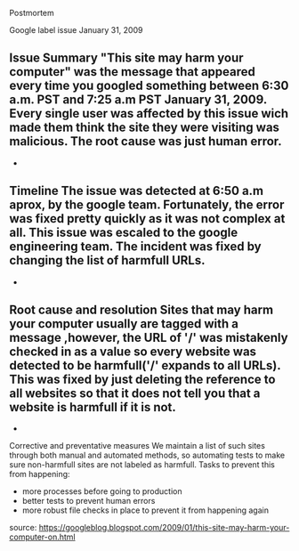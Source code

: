 Postmortem

Google label issue January 31, 2009

Issue Summary
"This site may harm your computer" was the message that appeared every time you googled something between 6:30 a.m. PST and 7:25 a.m PST January 31, 2009.
Every single user was affected by this issue wich made them think the site they were visiting was malicious. The root cause was just human error.
-
-
Timeline
The issue was detected at 6:50 a.m aprox, by the google team. Fortunately, the error was fixed pretty quickly as it was not complex at all. This issue was escaled to the google engineering team. The incident was fixed by changing the list of harmfull URLs.
-
-
Root cause and resolution
Sites that may harm your computer usually are tagged with a message ,however, the URL of '/' was mistakenly checked in as a value so every website was detected to be harmfull('/' expands to all URLs). This was fixed by just deleting the reference to all websites so that it does not tell you that a website is harmfull if it is not.
-
-
Corrective and preventative measures
We maintain a list of such sites through both manual and automated methods, so automating tests to make sure non-harmfull sites are not labeled as harmfull.
Tasks to prevent this from happening:
- more processes before going to production
- better tests to prevent human errors
- more robust file checks in place to prevent it from happening again


source: https://googleblog.blogspot.com/2009/01/this-site-may-harm-your-computer-on.html

